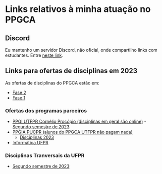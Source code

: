 # Links relativos à minha atuação no PPGCA


## Discord

Eu mantenho um servidor Discord, não oficial, onde compartilho links com estudantes. Entre [neste link](https://discord.gg/rjUU6vJkJQ).

## Links para ofertas de disciplinas em 2023

As ofertas de disciplinas do PPGCA estão em:

- [Fase 2](http://www.utfpr.edu.br/cursos/coordenacoes/stricto-sensu/ppgca-ct/destaques/fase-2-de-2023-do-ppgca-ct)
- [Fase 1](http://www.utfpr.edu.br/cursos/coordenacoes/stricto-sensu/ppgca-ct/destaques/fase-1-de-2023-do-ppgca-ct)

### Ofertas dos programas parceiros

- [PPGI UTFPR Cornélio Procópio (disciplinas em geral são online)](http://www.utfpr.edu.br/cursos/coordenacoes/stricto-sensu/ppgi-cp) - [Segundo semestre de 2023](http://www.utfpr.edu.br/cursos/coordenacoes/stricto-sensu/ppgi-cp/destaques/inscricoes-para-alunos-externos-no-1o-semestre-de-2023-ppgi)
- [PPGIA PUCPR (alunos do PPGCA UTFPR não pagam nada)](https://www.ppgia.pucpr.br/pt/)
  - [Disciplinas 2023](https://www.ppgia.pucpr.br/pt/?q=node/51)
- [Informática UFPR](https://www.prppg.ufpr.br/site/ppginf/)


### Disciplinas Tranversais da UFPR

- [Segundo semestre de 2023](http://www.utfpr.edu.br/cursos/coordenacoes/stricto-sensu/ppgca-ct/destaques/fase-1-de-2023-do-ppgca-ct)
